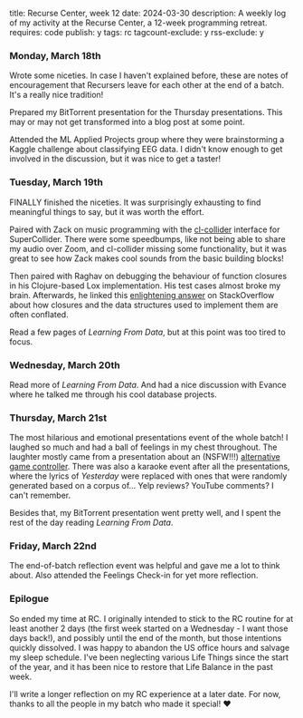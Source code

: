 title: Recurse Center, week 12
date: 2024-03-30
description: A weekly log of my activity at the Recurse Center, a 12-week programming retreat.
requires: code
publish: y
tags: rc
tagcount-exclude: y
rss-exclude: y

### Monday, March 18th
Wrote some niceties. In case I haven't explained before, these are notes of encouragement that Recursers leave for each other at the end of a batch. It's a really nice tradition!

Prepared my BitTorrent presentation for the Thursday presentations. This may or may not get transformed into a blog post at some point.

Attended the ML Applied Projects group where they were brainstorming a Kaggle challenge about classifying EEG data. I didn't know enough to get involved in the discussion, but it was nice to get a taster!

### Tuesday, March 19th
FINALLY finished the niceties. It was surprisingly exhausting to find meaningful things to say, but it was worth the effort.

Paired with Zack on music programming with the [cl-collider](https://github.com/byulparan/cl-collider) interface for SuperCollider. There were some speedbumps, like not being able to share my audio over Zoom, and cl-collider missing some functionality, but it was great to see how Zack makes cool sounds from the basic building blocks! 

Then paired with Raghav on debugging the behaviour of function closures in his Clojure-based Lox implementation. His test cases almost broke my brain. Afterwards, he linked this [enlightening answer](https://stackoverflow.com/questions/220658/what-is-the-difference-between-a-closure-and-a-lambda/36878651#36878651) on StackOverflow about how closures and the data structures used to implement them are often conflated.

Read a few pages of *Learning From Data*, but at this point was too tired to focus.

### Wednesday, March 20th
Read more of *Learning From Data*. And had a nice discussion with Evance where he talked me through his cool database projects.

### Thursday, March 21st
The most hilarious and emotional presentations event of the whole batch! I laughed so much and had a ball of feelings in my chest throughout. The laughter mostly came from a presentation about an (NSFW!!!) [alternative game controller](https://flat-skunk-1db.notion.site/Joy-Stick-a-handjob-game-4db9acddb9b94f25bedecaab04958d22). There was also a karaoke event after all the presentations, where the lyrics of *Yesterday* were replaced with ones that were randomly generated based on a corpus of... Yelp reviews? YouTube comments? I can't remember.

Besides that, my BitTorrent presentation went pretty well, and I spent the rest of the day reading *Learning From Data*.

### Friday, March 22nd
The end-of-batch reflection event was helpful and gave me a lot to think about. Also attended the Feelings Check-in for yet more reflection.

### Epilogue
So ended my time at RC. I originally intended to stick to the RC routine for at least another 2 days (the first week started on a Wednesday - I want those days back!), and possibly until the end of the month, but those intentions quickly dissolved. I was happy to abandon the US office hours and salvage my sleep schedule. I've been neglecting various Life Things since the start of the year, and it has been nice to restore that Life Balance in the past week.

I'll write a longer reflection on my RC experience at a later date. For now, thanks to all the people in my batch who made it special! ❤️
